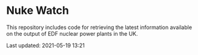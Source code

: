 # Nuke Watch

This repository includes code for retrieving the latest information available on the output of EDF nuclear power plants in the UK.

Last updated: 2021-05-19 13:21